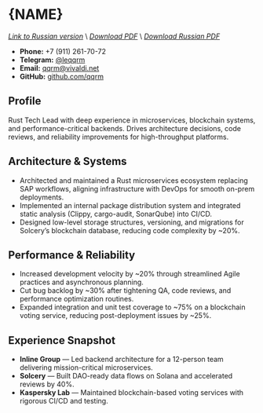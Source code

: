 # {NAME}
*[Link to Russian version](../ru/RESUME_TECH_RU.MD)* \\
*[Download PDF](https://qqrm.github.io/CV/Belyakov_tech_en.pdf)* \\
*[Download Russian PDF](https://qqrm.github.io/CV/Belyakov_tech_ru.pdf)*

- **Phone:** +7 (911) 261-70-72
- **Telegram:** [@leqqrm](https://t.me/leqqrm)
- **Email:** [qqrm@vivaldi.net](mailto:qqrm@vivaldi.net)
- **GitHub:** [github.com/qqrm](https://github.com/qqrm)

## Profile
Rust Tech Lead with deep experience in microservices, blockchain systems, and performance-critical backends. Drives architecture decisions, code reviews, and reliability improvements for high-throughput platforms.

## Architecture & Systems
- Architected and maintained a Rust microservices ecosystem replacing SAP workflows, aligning infrastructure with DevOps for smooth on-prem deployments.
- Implemented an internal package distribution system and integrated static analysis (Clippy, cargo-audit, SonarQube) into CI/CD.
- Designed low-level storage structures, versioning, and migrations for Solcery’s blockchain database, reducing code complexity by ~20%.

## Performance & Reliability
- Increased development velocity by ~20% through streamlined Agile practices and asynchronous planning.
- Cut bug backlog by ~30% after tightening QA, code reviews, and performance optimization routines.
- Expanded integration and unit test coverage to ~75% on a blockchain voting service, reducing post-deployment issues by ~25%.

## Experience Snapshot
- **Inline Group** — Led backend architecture for a 12-person team delivering mission-critical microservices.
- **Solcery** — Built DAO-ready data flows on Solana and accelerated reviews by 40%.
- **Kaspersky Lab** — Maintained blockchain-based voting services with rigorous CI/CD and testing.
